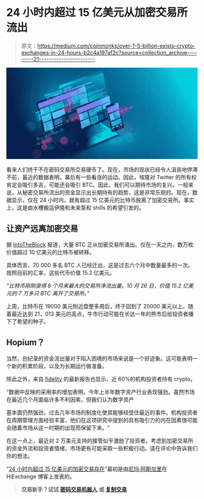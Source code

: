 # 24 小时内超过 15 亿美元从加密交易所流出

> 原文：<https://medium.com/coinmonks/over-1-5-billion-exists-crypto-exchanges-in-24-hours-b2c4a197af2c?source=collection_archive---------21----------------------->

![](img/1d35aa1b8480a016a30f9b34df5120e1.png)

看来人们终于不在密码交易所交易硬币了。现在，市场的现状已经令人沮丧地停滞不前，最近的数据表明，幕后有一些看涨的运动。因此，埃隆对 Twitter 的所有权肯定会吸引多吉，可能还会吸引 BTC。因此，我们可以期待市场的复兴。一般来说，从秘密交易所流出的资金显示出长期持有的趋势，这是非常乐观的。现在，数据显示，仅在 24 小时内，就有超过 15 亿美元的比特币脱离了加密交易所。事实上，这是由水槽搬运伊隆和未来泵和 shills 的希望引发的。

## **让资产远离加密交易**

据 [IntoTheBlock](https://twitter.com/intotheblock/status/1585833582597050369) 报道，大量 BTC 正从加密交易所涌出。仅在一天之内，数万枚价值超过 10 亿美元的比特币被转移。

具体而言，70 000 多名 BTC 人已经迁出，这是过去六个月中数量最多的一次。按照目前的汇率，这些代币价值 15.2 亿美元。

*“比特币刚刚录得 6 个月来最大的交易所净流出量。10 月 26 日，价值 15.2 亿美元的 7 万多只 BTC 离开了交易所。”*

上周，比特币在 19000 美元附近盘整多周后，终于回到了 20000 美元以上。随着最近达到 21，013 美元的高点，牛市行动可能在长达一年的熊市后给投资者播下了希望的种子。

## **Hopium？**

当然，创纪录的资金流出量对于陷入困境的市场来说是一个好迹象。这可能表明一个新的积累阶段，以及为长期运行做准备。

除此之外，来自 [fidelity](https://www.fidelitydigitalassets.com/sites/default/files/documents/2022_Institutional_Investor_Digital_Assets_Study.pdf) 的最新报告也显示，近 60%的机构投资者持有 crypto。

“数据中反映的采用率的增加表明，今年上半年数字资产行业表现强劲。虽然市场在最近几个月面临许多不利因素，但我们认为数字资产

基本面仍然强劲，过去几年市场的制度化使其能够经受住最近的事件。机构投资者在周期管理方面经验丰富，他们在这项研究中提到的具有吸引力的内在因素很可能会随着市场从这一时期的出现而保留下来。"

在这一点上，最近对 2 万美元支持的接管似乎激励了投资者。考虑到加密交易所的资金外流和投资者情绪，市场更有可能采取一些积极行动。请在评论中告诉我们你的想法。

“[24 小时内超过 15 亿美元的加密交易存在](https://blog.hi.exchange/crypto-exchanges-record-outflows/)”最初是由[尼玛·阿斯加里](https://blog.hi.exchange/author/nimaasgari/)在 HiExchange 博客上发表的。

> **交易新手？试试** [**密码交易机器人**](/coinmonks/crypto-trading-bot-c2ffce8acb2a) **或** [**复制交易**](/coinmonks/top-10-crypto-copy-trading-platforms-for-beginners-d0c37c7d698c)